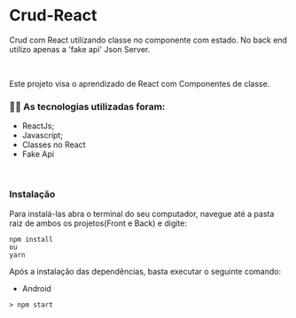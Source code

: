 # Crud-React
Crud com React utilizando classe no componente com estado. No back end utilizo apenas a 'fake api' Json Server.

<br />

Este projeto visa o aprendizado de React com Componentes de classe.

### :man_technologist: As tecnologias utilizadas foram:

* ReactJs;
* Javascript;
* Classes no React
* Fake Api
<br />

### Instalação

Para instalá-las abra o terminal do seu computador, navegue até a pasta raiz de ambos os projetos(Front e Back) e digite:

```
npm install
ou
yarn
```

Após a instalação das dependências, basta executar o seguinte comando:

* Android
```
> npm start
```

